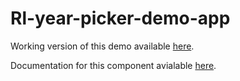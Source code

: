 # Rl-year-picker-demo-app

Working version of this demo available [here](http://rsschermer.github.io/ember-rl-year-picker/).

Documentation for this component avialable [here](https://github.com/RSSchermer/ember-rl-year-picker).
